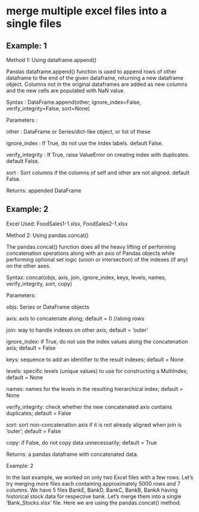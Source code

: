 # merge multiple excel files into a single files

## Example: 1

Method 1: Using dataframe.append()

Pandas dataframe.append() function is used to append rows of other dataframe to the end of the given dataframe, returning a new dataframe object. Columns not in the original dataframes are added as new columns and the new cells are populated with NaN value.

Syntax : DataFrame.append(other, ignore_index=False, verify_integrity=False, sort=None)

Parameters :

other : DataFrame or Series/dict-like object, or list of these

ignore_index : If True, do not use the index labels. default False.

verify_integrity : If True, raise ValueError on creating index with duplicates. default False.

sort : Sort columns if the columns of self and other are not aligned. default False.

Returns: appended DataFrame


## Example: 2

Excel Used: FoodSales1-1.xlsx, FoodSales2-1.xlsx

Method 2: Using pandas.concat()

The pandas.concat() function does all the heavy lifting of performing concatenation operations along with an axis of Pandas objects while performing optional set logic (union or intersection) of the indexes (if any) on the other axes.

Syntax: concat(objs, axis, join, ignore_index, keys, levels, names, verify_integrity, sort, copy)

Parameters:

objs: Series or DataFrame objects

axis: axis to concatenate along; default = 0 //along rows

join: way to handle indexes on other axis; default = ‘outer’

ignore_index: if True, do not use the index values along the concatenation axis; default = False

keys: sequence to add an identifier to the result indexes; default = None

levels: specific levels (unique values) to use for constructing a MultiIndex; default = None

names: names for the levels in the resulting hierarchical index; default = None

verify_integrity: check whether the new concatenated axis contains duplicates; default = False

sort: sort non-concatenation axis if it is not already aligned when join is ‘outer’; default = False

copy: if False, do not copy data unnecessarily; default = True

Returns: a pandas dataframe with concatenated data.


Example: 2

In the last example, we worked on only two Excel files with a few rows. Let’s try merging more files each containing approximately 5000 rows and 7 columns. We have 5 files BankE, BankD, BankC, BankB, BankA having historical stock data for respective bank. Let’s merge them into a single ‘Bank_Stocks.xlsx’ file. Here we are using the pandas.concat() method.
